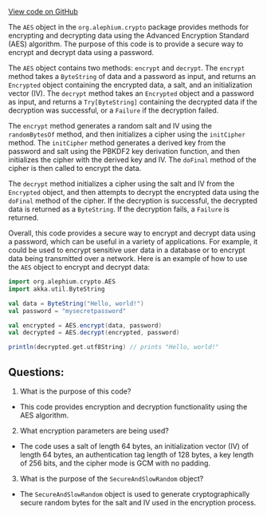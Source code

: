 [View code on GitHub](https://github.com/alephium/alephium/crypto/src/main/scala/org/alephium/crypto/AES.scala)

The `AES` object in the `org.alephium.crypto` package provides methods for encrypting and decrypting data using the Advanced Encryption Standard (AES) algorithm. The purpose of this code is to provide a secure way to encrypt and decrypt data using a password. 

The `AES` object contains two methods: `encrypt` and `decrypt`. The `encrypt` method takes a `ByteString` of data and a password as input, and returns an `Encrypted` object containing the encrypted data, a salt, and an initialization vector (IV). The `decrypt` method takes an `Encrypted` object and a password as input, and returns a `Try[ByteString]` containing the decrypted data if the decryption was successful, or a `Failure` if the decryption failed.

The `encrypt` method generates a random salt and IV using the `randomBytesOf` method, and then initializes a cipher using the `initCipher` method. The `initCipher` method generates a derived key from the password and salt using the PBKDF2 key derivation function, and then initializes the cipher with the derived key and IV. The `doFinal` method of the cipher is then called to encrypt the data.

The `decrypt` method initializes a cipher using the salt and IV from the `Encrypted` object, and then attempts to decrypt the encrypted data using the `doFinal` method of the cipher. If the decryption is successful, the decrypted data is returned as a `ByteString`. If the decryption fails, a `Failure` is returned.

Overall, this code provides a secure way to encrypt and decrypt data using a password, which can be useful in a variety of applications. For example, it could be used to encrypt sensitive user data in a database or to encrypt data being transmitted over a network. Here is an example of how to use the `AES` object to encrypt and decrypt data:

```scala
import org.alephium.crypto.AES
import akka.util.ByteString

val data = ByteString("Hello, world!")
val password = "mysecretpassword"

val encrypted = AES.encrypt(data, password)
val decrypted = AES.decrypt(encrypted, password)

println(decrypted.get.utf8String) // prints "Hello, world!"
```
## Questions: 
 1. What is the purpose of this code?
- This code provides encryption and decryption functionality using the AES algorithm.

2. What encryption parameters are being used?
- The code uses a salt of length 64 bytes, an initialization vector (IV) of length 64 bytes, an authentication tag length of 128 bytes, a key length of 256 bits, and the cipher mode is GCM with no padding.

3. What is the purpose of the `SecureAndSlowRandom` object?
- The `SecureAndSlowRandom` object is used to generate cryptographically secure random bytes for the salt and IV used in the encryption process.